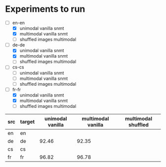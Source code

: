# Experiments to run
- [ ] en-en
    - [x] unimodal vanilla snmt
    - [x] multimodal vanilla snmt
    - [ ] shuffled images multimodal
- [ ] de-de
    - [x] unimodal vanilla snmt
    - [x] multimodal vanilla snmt
    - [ ] shuffled images multimodal
- [ ] cs-cs
    - [ ] unimodal vanilla snmt
    - [ ] multimodal vanilla snmt
    - [ ] shuffled images multimodal
- [ ] fr-fr
    - [x] unimodal vanilla snmt
    - [x] multimodal vanilla snmt
    - [ ] shuffled images multimodal

| src | target | unimodal vanilla | multimodal vanilla | multimodal shuffled |
|-----|--------|------------------|--------------------|---------------------|
| en  | en     |                  |                    |                     |
| de  | de     |      92.46       |    92.35           |                     |
| cs  | cs     |                  |                    |                     |
| fr  | fr     |        96.82     |       96.78        |                     |
